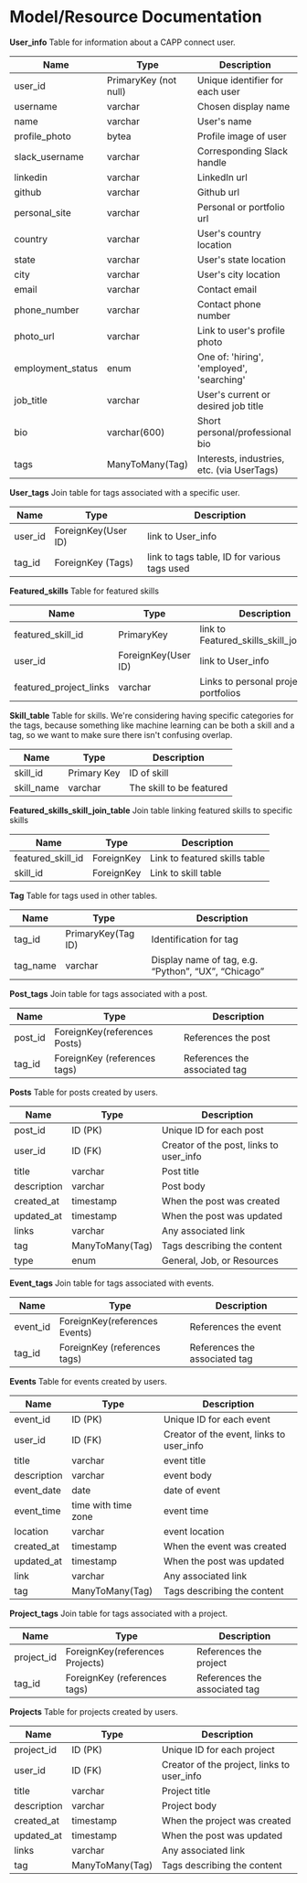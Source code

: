 # Model/Resource Documentation

**User_info**
Table for information about a CAPP connect user.

| Name              | Type                 | Description               |
| ----------------- | -------------------- | ------------------------- |
| user_id           | PrimaryKey (not null)     | Unique identifier for each user |
| username       | varchar             | Chosen display name       |
| name       | varchar             | User's name       |
| profile_photo       | bytea             | Profile image of user       |
| slack_username | varchar | Corresponding Slack handle   |
| linkedin | varchar | LinkedIn url   |
| github | varchar | Github url  |
| personal_site | varchar | Personal or portfolio url   |
| country | varchar | User's country location   |
| state | varchar | User's state location   |
| city | varchar | User's city location   |
| email | varchar | Contact email   |
| phone_number | varchar | Contact phone number   |
| photo_url | varchar | Link to user's profile photo  |
| employment_status | enum | One of: 'hiring', 'employed', 'searching'   |
| job_title | varchar | User's current or desired job title  |
| bio | varchar(600) | Short personal/professional bio   |
| tags | ManyToMany(Tag) | Interests, industries, etc. (via UserTags)   |

**User_tags**
Join table for tags associated with a specific user.

| Name               | Type              | Description                                                  |
| ------------------ | ----------------- | ------------------------------------------------------------ |
| user_id            |ForeignKey(User ID)| link to User_info                                            |
| tag_id             | ForeignKey (Tags) | link to tags table, ID for various tags used                                     |

**Featured_skills**
Table for featured skills

| Name               | Type               | Description                                                  |
| ------------------ | -----------------  | ------------------------------------------------------------ |
| featured_skill_id            | PrimaryKey| link to Featured_skills_skill_join_table                                            |
| user_id            | ForeignKey(User ID)| link to User_info                                            |
| featured_project_links             | varchar            |  Links to personal projects or portfolios                      |

**Skill_table**
Table for skills. We're considering having specific categories for the tags, because something like machine learning can be both a skill and a tag, so we want to make sure there isn't confusing overlap.

| Name               | Type               | Description                                                  |
| ------------------ | -----------------  | ------------------------------------------------------------ |
| skill_id            | Primary Key| ID of skill                                         |
| skill_name             | varchar            | The skill to be featured                       |

**Featured_skills_skill_join_table**
Join table linking featured skills to specific skills

| Name               | Type               | Description                                                  |
| ------------------ | -----------------  | ------------------------------------------------------------ |
| featured_skill_id             | ForeignKey            | Link to featured skills table                       |
| skill_id             | ForeignKey            |  Link to skill table                      |

**Tag**
Table for tags used in other tables.

| Name               | Type              | Description                                                  |
| ------------------ | ----------------- | ------------------------------------------------------------ |
| tag_id             | PrimaryKey(Tag ID)| Identification for tag                                       |
| tag_name           | varchar           | Display name of tag, e.g. “Python”, “UX”, “Chicago”          |

**Post_tags**
Join table for tags associated with a post.

| Name               | Type                         | Description                                                  |
| ------------------ | ---------------------------- | ------------------------------------------------------------ |
| post_id            | ForeignKey(references Posts) | References the post                                          |
| tag_id             | ForeignKey (references tags) | References the associated tag                                |

**Posts**
Table for posts created by users.

| Name               | Type              | Description                                                  |
| ------------------ | ----------------- | ------------------------------------------------------------ |
| post_id            | ID (PK)           | Unique ID for each post                                      |
| user_id            |  ID (FK)          |  Creator of the post, links to user_info                                         |
| title              |   varchar         |  Post title                                                  |
| description        |  varchar          |  Post body                                                   |
| created_at         |  timestamp        | When the post was created |
| updated_at         |  timestamp        | When the post was updated |
| links              |  varchar          |  Any associated link                                         |  
| tag                |  ManyToMany(Tag)  |  Tags describing the content                                 |
| type                |  enum  |  General, Job, or Resources                                 |

**Event_tags**
Join table for tags associated with events.

| Name               | Type                          | Description                                                  |
| ------------------ | -----------------------       | ------------------------------------------------------------ |
| event_id           | ForeignKey(references Events) | References the event                                         |
| tag_id             | ForeignKey (references tags)  | References the associated tag                                |

**Events**
Table for events created by users.

| Name               | Type              | Description                                                  |
| ------------------ | ----------------- | ------------------------------------------------------------ |
| event_id           | ID (PK)           | Unique ID for each event                                     |
| user_id            |  ID (FK)          |  Creator of the event, links to user_info                                       |
| title              |  varchar          |  event title                                                 |
| description        |  varchar          |  event body                                                  |
| event_date         |  date             |  date of event                                               |
| event_time         |time with time zone|  event time                                                  |
| location           |  varchar          |  event location                                              |
| created_at         |  timestamp        |  When the event was created |
| updated_at         |  timestamp        | When the post was updated  |
| link               |  varchar          |  Any associated link                                         |
| tag                |  ManyToMany(Tag)  |  Tags describing the content                                 |

**Project_tags**
Join table for tags associated with a project.

| Name               | Type                            | Description                                                  |
| ------------------ | ------------------------------- | ------------------------------------------------------------ |
| project_id         | ForeignKey(references Projects) | References the project                                       |
| tag_id             | ForeignKey (references tags)    | References the associated tag                                |

**Projects**
Table for projects created by users.

| Name               | Type              | Description                                                  |
| ------------------ | ----------------- | ------------------------------------------------------------ |
| project_id         | ID (PK)           | Unique ID for each project                                   |
| user_id            |  ID (FK)          |  Creator of the project, links to user_info                                      |
| title              |  varchar          |  Project title                                               |
| description        |  varchar          |  Project body                                                |
| created_at         |  timestamp        |  When the project was created |
| updated_at         |  timestamp        | When the post was updated |
| links              |  varchar          |  Any associated link                                         |
| tag                |  ManyToMany(Tag)  |  Tags describing the content                                 |
